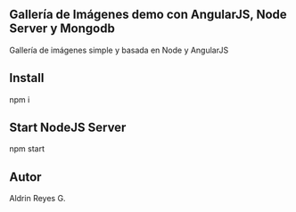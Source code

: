 Gallería de Imágenes demo con AngularJS, Node Server y Mongodb
--------------------------------------------------------------


Gallería de imágenes simple y basada en Node y AngularJS


Install
-------
npm i

Start NodeJS Server
-------------------
npm start

Autor
-----
Aldrin Reyes G.